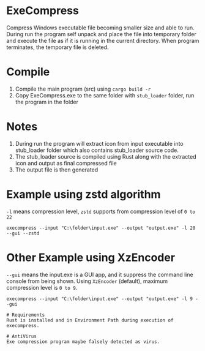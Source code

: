 # ExeCompress
Compress Windows executable file becoming smaller size and able to run. During run the program self unpack and place the file into temporary folder and execute the file as if it is running in the current directory. When program terminates, the temporary file is deleted.

# Compile
1. Compile the main program (src) using `cargo build -r`
2. Copy ExeCompress.exe to the same folder with `stub_loader` folder, run the program in the folder

# Notes
1. During run the program will extract icon from input executable into stub_loader folder which also contains stub_loader source code.
2. The stub_loader source is compiled using Rust along with the extracted icon and output as final compressed file
3. The output file is then generated

# Example using zstd algorithm
`-l` means compression level, `zstd` supports from compression level of `0 to 22`
```
execompress --input "C:\folder\input.exe" --output "output.exe" -l 20 --gui --zstd
```
# Other Example using XzEncoder
`--gui` means the input.exe is a GUI app, and it suppress the command line console from being shown. Using `XzEncoder` (default), maximum compression level is `0 to 9`.

```
execompress --input "C:\folder\input.exe" --output "output.exe" -l 9 --gui

# Requirements
Rust is installed and in Environment Path during execution of execompress.

# AntiVirus
Exe compression program maybe falsely detected as virus.
